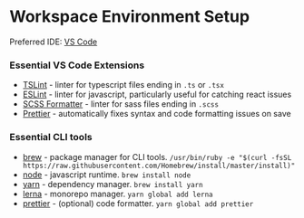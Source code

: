 # Workspace Environment Setup

Preferred IDE: [VS Code](https://code.visualstudio.com/)

### Essential VS Code Extensions

- [TSLint](https://marketplace.visualstudio.com/items?itemName=ms-vscode.vscode-typescript-tslint-plugin) - linter for typescript files ending in `.ts` or `.tsx`
- [ESLint](https://marketplace.visualstudio.com/items?itemName=dbaeumer.vscode-eslint) - linter for javascript, particularly useful for catching react issues
- [SCSS Formatter](https://marketplace.visualstudio.com/items?itemName=sibiraj-s.vscode-scss-formatter) - linter for sass files ending in `.scss`
- [Prettier](https://marketplace.visualstudio.com/items?itemName=esbenp.prettier-vscode) - automatically fixes syntax and code formatting issues on save

### Essential CLI tools

- [brew](https://brew.sh/) - package manager for CLI tools. `/usr/bin/ruby -e "$(curl -fsSL https://raw.githubusercontent.com/Homebrew/install/master/install)"`
- [node](https://nodejs.org/en/) - javascript runtime. `brew install node`
- [yarn](https://yarnpkg.com/) - dependency manager. `brew install yarn`
- [lerna](https://lerna.js.org/) - monorepo manager. `yarn global add lerna`
- [prettier](https://prettier.io/) - (optional) code formatter. `yarn global add prettier`
